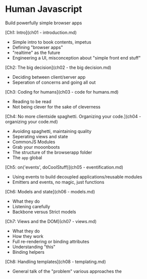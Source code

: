 # Human Javascript
Build powerfully simple browser apps

[Ch1: Intro](ch01 - introduction.md)

- Simple intro to book contents, impetus
- Defining "browser apps"
- "realtime" as the future
- Engineering a UI, misconception about "simple front end stuff"

[Ch2: The big decision](ch02 - the big decision.md)

- Deciding between client/server app
- Seperation of concerns and going all out

[Ch3: Coding for humans](ch03 - code for humans.md)

- Reading to be read
- Not being clever for the sake of cleverness

[Ch4: No more clientside spaghetti. Organizing your code.](ch04 - organizing your code.md)

- Avoiding spaghetti, maintaining quality
- Seperating views and state
- CommonJS Modules
- Grab your mooonboots
- The structure of the browserapp folder
- The `app` global

[Ch5: on('events', doCoolStuff)](ch05 - eventification.md)

- Using events to build decoupled applications/reusable modules
- Emitters and events, no magic, just functions

[Ch6: Models and state](ch06 - models.md)

- What they do
- Listening carefully
- Backbone versus Strict models

[Ch7: Views and the DOM](ch07 - views.md)

- What they do
- How they work
- Full re-rendering or binding attributes
- Understanding "this"
- Binding helpers

[Ch8: Handling templates](ch08 - templating.md)

- General talk of the "problem" various approaches the <template> tag
- How we used to do it, why it kinda sucked
- How we do it now, jade + templatizer + moonboots

[Ch9: Clientside Routing](ch09 - clientside routing.md)

- Same sh*t different URL/handing control of routing to client
- Setting up discussion on launch sequece to see how this plays out in code

[Ch10: Blastoff! Your app launch sequence](ch10 - launch sequence.md)

- Stepping through a typical launch sequence
- Intro to async.js

[Ch11: Testing and QA that doesn't suck](ch11 - testing and QA that doesnt suck.md)

- The problem/challenge of proper QA
- Meet the SpaceMonkey
- Doing cross-browser testing

[Ch12: Settings and configs](ch12 - settings and configs.md)
 
- The problem
- getconfig
- clientconfig
- Using them together
- Security caveats

[Ch13: Caveats, timesavers, random tips](ch13 - caveats.md)

- Function bindings
- Rendering detatched DOM elements
- failed ajax requests
